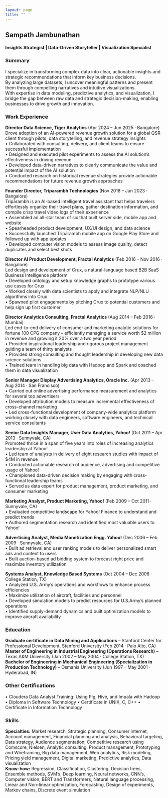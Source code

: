 ```yaml
---
layout: page
title: ""
---
```

## Sampath Jambunathan  
#### Insights Strategist | Data-Driven Storyteller | Visualization Specialist  

### Summary  
I specialize in transforming complex data into clear, actionable insights and strategic recommendations that inform key business decisions.<br>By analyzing large datasets, I uncover meaningful patterns and present them through compelling narratives and intuitive visualizations.<br>With expertise in data modeling, predictive analytics, and visualization, I bridge the gap between raw data and strategic decision-making, enabling businesses to drive growth and innovation.  

### Work Experience  
**Director Data Science, Tiger Analytics** (Apr 2024 – Jun 2025 · Bangalore)<br>
Drove adoption of an AI-powered revenue growth solution for a global QSR client through pilots, data storytelling, and revenue strategy insights<br>
• Collaborated with consulting, delivery, and client teams to ensure successful implementation<br>
• Designed and executed pilot experiments to assess the AI solution’s effectiveness in driving revenue<br>
• Developed data-driven narratives to clearly communicate the value and potential impact of the AI solution<br>
• Conducted research on historical revenue strategies provide actionable recommendations for future revenue growth approaches  

**Founder Director, Triparambh Technologies** (Nov 2018 – Jun 2023 · Bangalore)<br>
Tripārambh is an AI-based intelligent travel assistant that helps travelers effortlessly organize their travel plans, gather destination information, and compile crisp travel video logs of their experience<br>
• Assembled an all-star team of six that built server side, mobile app and website<br>
• Spearheaded product development, UX/UI design, and data science<br>
• Successfully launched Tripārambh mobile app on Google Play Store and followed up with app updates<br>
• Developed computer vision models to assess image quality, detect duplicates and select best shots  

**Director AI Product Development, Fractal Analytics** (Feb 2016 – Nov 2016 · Bangalore)<br>
Led design and development of Crux, a natural-language based B2B SaaS Business Intelligence platform<br>
• Developed ontology and setup knowledge graphs to prototype various use cases for Crux<br>
• Worked closely with data scientists to apply and integrate NLP/NLU algorithms into Crux<br>
• Spawned pilot engagements by pitching Crux to potential customers and help sign up first customer  

**Director Analytics Consulting, Fractal Analytics** (Aug 2014 – Feb 2016 · Mumbai)<br>
Led end-to-end delivery of consumer and marketing analytic solutions for fortune 100 CPG company – efficiently managing a service worth $2 million in revenue and growing it 20% over a two year period<br>
• Provided inspirational leadership and rigorous project management guiding a team of thirty analysts<br>
• Provided strong consulting and thought leadership in developing new data science solutions<br>
• Trained team in handling big data with Hadoop and Spark and coached them in data visualization  

**Senior Manager Display Advertising Analytics, Oracle Inc.** (Apr 2013 – Aug 2014 · San Francisco)<br>
• Carried out online advertising performance measurement and analytics for several top advertisers<br>
• Developed attribution models to measure incremental effectiveness of cross-channel marketing<br>
• Led cross-functional development of company-wide analytics platform working closely with data engineers, software engineers, and technical service consultants  

**Senior Data Insights Manager, User Data Analytics, Yahoo!** (Oct 2011 – Apr 2013 · Sunnyvale, CA)<br>
Promoted thrice in a span of five years into roles of increasing analytics leadership at Yahoo!<br>
• Led team of analysts in delivery of eight research studies with impact of $4M in revenue<br>
• Conducted actionable research of audience, advertising and competitive usage of Yahoo!<br>
• Championed data-driven decision making by engaging with cross-functional leadership teams<br>
• Served as data expert for product management, product marketing, and consumer marketing  

**Marketing Analyst, Product Marketing, Yahoo!** (Feb 2009 – Oct 2011 · Sunnyvale, CA)<br>
• Evaluated competitive landscape for Yahoo! Finance to understand and predict trends<br>
• Authored segmentation research and identified most valuable users to Yahoo!  

**Advertising Analyst, Media Monetization Engg. Yahoo!** (Dec 2006 – Feb 2009 · Sunnyvale, CA)<br>
• Built ad retrieval and user ranking models to deliver personalized smart ads and content to users<br>
• Built auction-based ad bidding system to forecast right price and maximize inventory utilization  

**Systems Analyst, Knowledge Based Systems** (Oct 2004 – Dec 2006 · College Station, TX)<br>
• Analyzed U.S. Army’s operations and workflows to enhance process efficiencies<br>
• Maximize utilization of aircraft, facilities and personnel<br>
• Developed simulation models to predict resources for U.S.Army’s planned operations<br>
• Identified supply-demand dynamics and built optimization models to improve aircraft availability  

### Education  
**Graduate certificate in Data Mining and Applications** – Stanford Center for Professional Development, Stanford University (Feb 2014 · Palo Alto, CA)  
**Master of Engineering in Industrial Engineering (Operations Research)** – Texas A&M University (Jan 2002 – May 2004 · College Station, TX)  
**Bachelor of Engineering in Mechanical Engineering (Specialization in Production Technology)** – Osmania University (Jun 1997 – May 2001 · Hyderabad, IN)  

### Other Certifications  
• Cloudera Data Analyst Training: Using Pig, Hive, and Impala with Hadoop
• Diploma in Software Technology
• Certificate in UNIX, C, C++
• Certificate in Information Technology  

### Skills  
**Specialties:** Market research, Strategic planning, Consumer internet, Account management, Financial planning and analysis, Behavioral targeting, Data strategy, Audience segmentation, Competitive research using Comscore, Nielsen, Analytic consulting, Product management, Prototyping and Wireframing, Big data management, Web analytics, Risk modeling, Pricing yield management, Digital marketing, Predictive analytics, Data visualization  
**Know-how:** Regression, Classification, Clustering, Decision trees, Ensemble methods, SVM’s, Deep learning, Neural networks, CNN’s, Computer vision, BERT and Transformers, Natural language processing, Linear and Non-linear optimization, Forecasting, Design of experiments, Markov chains, Discrete event simulation  
